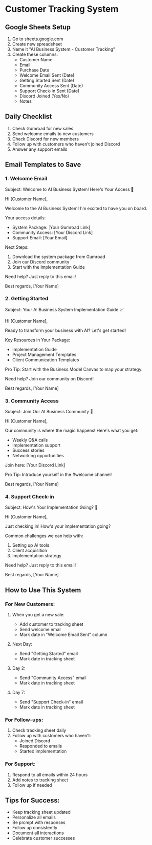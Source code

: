 # Customer Tracking System

## Google Sheets Setup
1. Go to sheets.google.com
2. Create new spreadsheet
3. Name it "AI Business System - Customer Tracking"
4. Create these columns:
   - Customer Name
   - Email
   - Purchase Date
   - Welcome Email Sent (Date)
   - Getting Started Sent (Date)
   - Community Access Sent (Date)
   - Support Check-in Sent (Date)
   - Discord Joined (Yes/No)
   - Notes

## Daily Checklist
1. Check Gumroad for new sales
2. Send welcome emails to new customers
3. Check Discord for new members
4. Follow up with customers who haven't joined Discord
5. Answer any support emails

## Email Templates to Save

### 1. Welcome Email
Subject: Welcome to AI Business System! Here's Your Access 🚀

Hi [Customer Name],

Welcome to the AI Business System! I'm excited to have you on board.

Your access details:
- System Package: [Your Gumroad Link]
- Community Access: [Your Discord Link]
- Support Email: [Your Email]

Next Steps:
1. Download the system package from Gumroad
2. Join our Discord community
3. Start with the Implementation Guide

Need help? Just reply to this email!

Best regards,
[Your Name]

### 2. Getting Started
Subject: Your AI Business System Implementation Guide 📈

Hi [Customer Name],

Ready to transform your business with AI? Let's get started!

Key Resources in Your Package:
- Implementation Guide
- Project Management Templates
- Client Communication Templates

Pro Tip: Start with the Business Model Canvas to map your strategy.

Need help? Join our community on Discord!

Best regards,
[Your Name]

### 3. Community Access
Subject: Join Our AI Business Community 👥

Hi [Customer Name],

Our community is where the magic happens! Here's what you get:

- Weekly Q&A calls
- Implementation support
- Success stories
- Networking opportunities

Join here: [Your Discord Link]

Pro Tip: Introduce yourself in the #welcome channel!

Best regards,
[Your Name]

### 4. Support Check-in
Subject: How's Your Implementation Going? 🤔

Hi [Customer Name],

Just checking in! How's your implementation going?

Common challenges we can help with:
1. Setting up AI tools
2. Client acquisition
3. Implementation strategy

Need help? Just reply to this email!

Best regards,
[Your Name]

## How to Use This System

### For New Customers:
1. When you get a new sale:
   - Add customer to tracking sheet
   - Send welcome email
   - Mark date in "Welcome Email Sent" column

2. Next Day:
   - Send "Getting Started" email
   - Mark date in tracking sheet

3. Day 2:
   - Send "Community Access" email
   - Mark date in tracking sheet

4. Day 7:
   - Send "Support Check-in" email
   - Mark date in tracking sheet

### For Follow-ups:
1. Check tracking sheet daily
2. Follow up with customers who haven't:
   - Joined Discord
   - Responded to emails
   - Started implementation

### For Support:
1. Respond to all emails within 24 hours
2. Add notes to tracking sheet
3. Follow up if needed

## Tips for Success:
- Keep tracking sheet updated
- Personalize all emails
- Be prompt with responses
- Follow up consistently
- Document all interactions
- Celebrate customer successes 